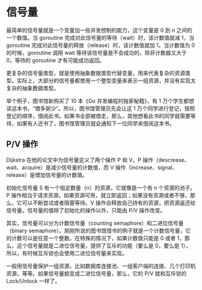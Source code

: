 # 信号量

最简单的信号量就是一个变量加一些并发控制的能力，这个变量是 0 到 n 之间的一个数值。当 goroutine 完成对此信号量的等待（wait）时，该计数值就减 1，当 goroutine 完成对此信号量的释放（release）时，该计数值就加 1。当计数值为 0 的时候，goroutine 调用 wait 等待该信号量是不会成功的，除非计数器又大于 0，等待的 goroutine 才有可能成功返回。

更复杂的信号量类型，就是使用抽象数据类型代替变量，用来代表复杂的资源类型。实际上，大部分的信号量都使用一个整型变量来表示一组资源，并没有实现太复杂的抽象数据类型。

举个例子，图书馆新购买了 10 本《Go 并发编程的独家秘籍》，有 1 万个学生都想读这本书，“僧多粥少”。所以，图书馆管理员先会让这 1 万个同学进行登记，按照登记的顺序，借阅此书。如果书全部被借走，那么，其他想看此书的同学就需要等待，如果有人还书了，图书馆管理员就会通知下一位同学来借阅这本书。

## P/V 操作

Dijkstra 在他的论文中为信号量定义了两个操作 P 和 V。P 操作（descrease、wait、acquire）是减少信号量的计数值，而 V 操作（increase、signal、release）是增加信号量的计数值。

初始化信号量 S 有一个指定数量（n）的资源，它就像是一个有 n 个资源的池子。P 操作相当于请求资源，如果资源可用，就立即返回；如果没有资源或者不够，那么，它可以不断尝试或者阻塞等待。V 操作会释放自己持有的资源，把资源返还给信号量。信号量的值除了初始化的操作以外，只能由 P/V 操作改变。

其实，信号量可以分为计数信号量（counting semaphore）和二进位信号量（binary semaphore）。刚刚所说的图书馆借书的例子就是一个计数信号量，它的计数可以是任意一个整数。在特殊的情况下，如果计数值只能是 0 或者 1，那么，这个信号量就是二进位信号量，提供了互斥的功能（要么是 0，要么是 1），所以，有时候互斥锁也会使用二进位信号量来实现。

一般用信号量保护一组资源，比如数据库连接池、一组客户端的连接、几个打印机资源，等等。如果信号量蜕变成二进位信号量，那么，它的 P/V 就和互斥锁的 Lock/Unlock 一样了。
